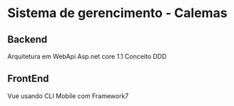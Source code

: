 # Sistema de gerencimento - Calemas

## Backend
Arquitetura em WebApi
Asp.net core 1.1
Conceito DDD

## FrontEnd
Vue usando CLI
Mobile com Framework7
